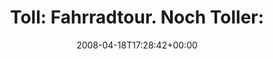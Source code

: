 ---
retweeted: false
source: <a href="http://twitter.com" rel="nofollow">Twitter Web Client</a>
entities:
  hashtags: []
  symbols: []
  user_mentions: []
  urls: []
display_text_range:
- '0'
- '108'
favorite_count: '0'
id_str: '792000925'
truncated: false
retweet_count: '0'
id: '792000925'
created_at: Fri Apr 18 17:28:42 +0000 2008
favorited: false
full_text: 'Toll: Fahrradtour. Noch Toller: Fahrradtour mit Kamera im Rucksack. Zum
  Kotzen: CF Karte daheim vergessen...'
lang: de
tags:
- pesos:twitter
date: '2008-04-18T17:28:42+00:00'
src: https://twitter.com/bascht/status/792000925
original_url: https://twitter.com/bascht/status/792000925
type: twitter_tweet
text: 'Toll: Fahrradtour. Noch Toller: Fahrradtour mit Kamera im Rucksack. Zum Kotzen:
  CF Karte daheim vergessen...'
title: 'Toll: Fahrradtour. Noch Toller:'

---